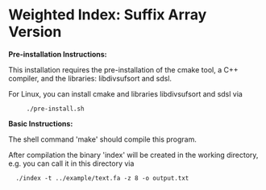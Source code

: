 Weighted Index: Suffix Array Version
===

<b>Pre-installation Instructions:</b>

This installation requires the pre-installation of the cmake tool, a C++ compiler, and the libraries: libdivsufsort and sdsl.

For Linux, you can install cmake and libraries libdivsufsort and sdsl via
```
	 ./pre-install.sh 
```


<b>Basic Instructions:</b>

The shell command 'make' should compile this program.

After compilation the binary 'index' will be created in the working directory, e.g. you can call it in this directory via

```
  ./index -t ../example/text.fa -z 8 -o output.txt
```
